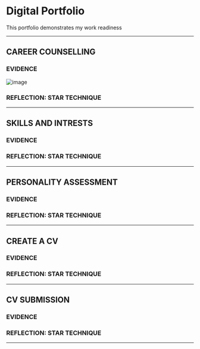 # Digital Portfolio
This portfolio demonstrates my work readiness

---
## CAREER COUNSELLING
### EVIDENCE
![image](https://github.com/user-attachments/assets/a8f54a10-ba57-4dc6-a62b-a670432ebec9)
### REFLECTION: STAR TECHNIQUE

---
## SKILLS AND INTRESTS
### EVIDENCE

### REFLECTION: STAR TECHNIQUE
---
## PERSONALITY ASSESSMENT
### EVIDENCE

### REFLECTION: STAR TECHNIQUE
---
## CREATE A CV
### EVIDENCE

### REFLECTION: STAR TECHNIQUE
---
## CV SUBMISSION
### EVIDENCE

### REFLECTION: STAR TECHNIQUE
---
